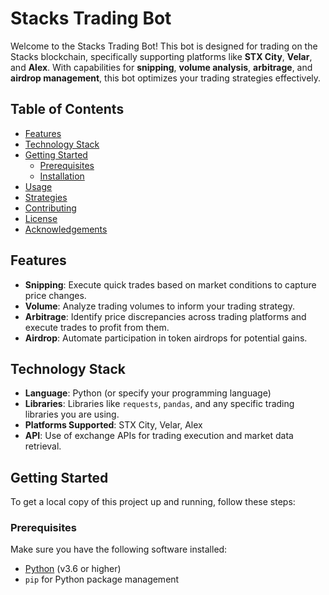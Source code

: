 # Stacks Trading Bot

Welcome to the Stacks Trading Bot! This bot is designed for trading on the Stacks blockchain, specifically supporting platforms like **STX City**, **Velar**, and **Alex**. With capabilities for **snipping**, **volume analysis**, **arbitrage**, and **airdrop management**, this bot optimizes your trading strategies effectively.

## Table of Contents

- [Features](#features)
- [Technology Stack](#technology-stack)
- [Getting Started](#getting-started)
  - [Prerequisites](#prerequisites)
  - [Installation](#installation)
- [Usage](#usage)
- [Strategies](#strategies)
- [Contributing](#contributing)
- [License](#license)
- [Acknowledgements](#acknowledgements)

## Features

- **Snipping**: Execute quick trades based on market conditions to capture price changes.
- **Volume**: Analyze trading volumes to inform your trading strategy.
- **Arbitrage**: Identify price discrepancies across trading platforms and execute trades to profit from them.
- **Airdrop**: Automate participation in token airdrops for potential gains.

## Technology Stack

- **Language**: Python (or specify your programming language)
- **Libraries**: Libraries like `requests`, `pandas`, and any specific trading libraries you are using.
- **Platforms Supported**: STX City, Velar, Alex
- **API**: Use of exchange APIs for trading execution and market data retrieval.

## Getting Started

To get a local copy of this project up and running, follow these steps:

### Prerequisites

Make sure you have the following software installed:

- [Python](https://www.python.org/downloads/) (v3.6 or higher)
- `pip` for Python package management
